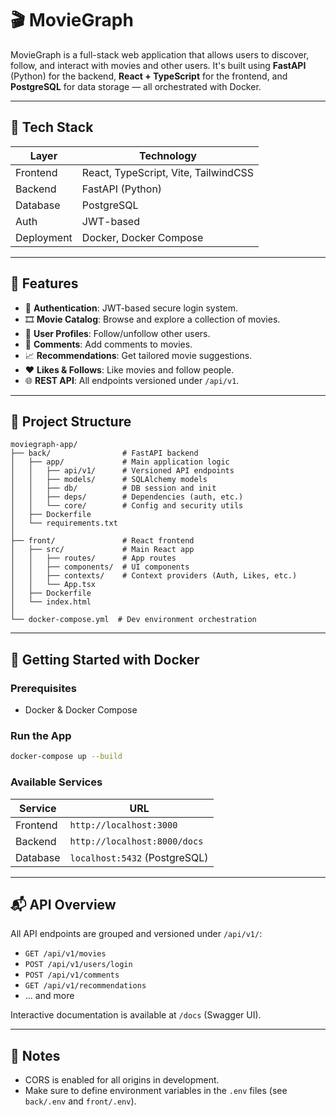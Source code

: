 # 🎬 MovieGraph

MovieGraph is a full-stack web application that allows users to discover, follow, and interact with movies and other users. It's built using **FastAPI** (Python) for the backend, **React + TypeScript** for the frontend, and **PostgreSQL** for data storage — all orchestrated with Docker.

---

## 🧱 Tech Stack

| Layer       | Technology              |
|-------------|--------------------------|
| Frontend    | React, TypeScript, Vite, TailwindCSS |
| Backend     | FastAPI (Python)         |
| Database    | PostgreSQL               |
| Auth        | JWT-based                |
| Deployment  | Docker, Docker Compose   |

---

## 🚀 Features

- 🔐 **Authentication**: JWT-based secure login system.
- 🎞️ **Movie Catalog**: Browse and explore a collection of movies.
- 👤 **User Profiles**: Follow/unfollow other users.
- 💬 **Comments**: Add comments to movies.
- 📈 **Recommendations**: Get tailored movie suggestions.
- ❤️ **Likes & Follows**: Like movies and follow people.
- 🌐 **REST API**: All endpoints versioned under `/api/v1`.

---

## 📁 Project Structure

```
moviegraph-app/
├── back/                # FastAPI backend
│   ├── app/             # Main application logic
│   │   ├── api/v1/      # Versioned API endpoints
│   │   ├── models/      # SQLAlchemy models
│   │   ├── db/          # DB session and init
│   │   ├── deps/        # Dependencies (auth, etc.)
│   │   └── core/        # Config and security utils
│   ├── Dockerfile
│   └── requirements.txt
│
├── front/               # React frontend
│   ├── src/             # Main React app
│   │   ├── routes/      # App routes
│   │   ├── components/  # UI components
│   │   ├── contexts/    # Context providers (Auth, Likes, etc.)
│   │   └── App.tsx
│   ├── Dockerfile
│   └── index.html
│
└── docker-compose.yml  # Dev environment orchestration
```

---

## 🐳 Getting Started with Docker

### Prerequisites

- Docker & Docker Compose

### Run the App

```bash
docker-compose up --build
```

### Available Services

| Service   | URL                     |
|-----------|--------------------------|
| Frontend  | `http://localhost:3000`  |
| Backend   | `http://localhost:8000/docs` |
| Database  | `localhost:5432` (PostgreSQL) |

---

## 📬 API Overview

All API endpoints are grouped and versioned under `/api/v1/`:

- `GET /api/v1/movies`
- `POST /api/v1/users/login`
- `POST /api/v1/comments`
- `GET /api/v1/recommendations`
- ... and more

Interactive documentation is available at `/docs` (Swagger UI).

---

## 📌 Notes

- CORS is enabled for all origins in development.
- Make sure to define environment variables in the `.env` files (see `back/.env` and `front/.env`).
